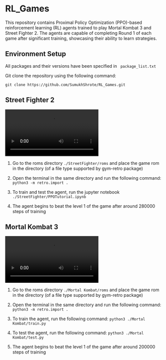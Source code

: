 
# RL_Games
This repository contains Proximal Policy Optimization (PPO)-based reinforcement learning (RL) agents trained to play Mortal Kombat 3 and Street Fighter 2. The agents are capable of completing Round 1 of each game after significant training, showcasing their ability to learn strategies.

## Environment Setup

All packages and their versions have been specified in ``` package_list.txt```


Git clone the repository using the following command:

```git clone https://github.com/SumukhShrote/RL_Games.git```

## Street Fighter 2

![StreetFighterVid](StreetFighter/assets/StreetFighter.mp4)

1. Go to the roms directory ```./StreetFighter/roms``` and place the game rom in the directory (of a file type supported by gym-retro package)


2. Open the terminal in the same directory and run the following command:
```python3 -m retro.import .```


3. To train and test the agent, run the jupyter notebook 
```./StreetFighter/PPOTutorial.ipynb```

4. The agent begins to beat the level 1 of the game after around 280000 steps of training


## Mortal Kombat 3

![MortalKombatVid](MortalKombat/assets/MortalKombat.mp4)

1. Go to the roms directory ```./Mortal Kombat/roms``` and place the game rom in the directory (of a file type supported by gym-retro package)


2. Open the terminal in the same directory and run the following command:
```python3 -m retro.import .```


3. To train the agent, run the following command: 
```python3 ./Mortal Kombat/train.py```

4. To test the agent, run the following command: 
```python3 ./Mortal Kombat/test.py```

5. The agent begins to beat the level 1 of the game after around 200000 steps of training


